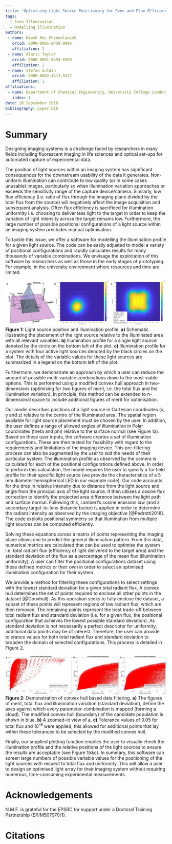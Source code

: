 ```yaml
---
title: 'Optimising Light Source Positioning for Even and Flux-Efficient Illumination'
tags:
  - Even Illumination
  - Modelling Illumination
authors:
 - name: Niamh Mac Fhionnlaoich 
   orcid: 0000-0001-8459-9994
   affiliation: 1
 - name: Alaric Taylor
   orcid: 0000-0001-6494-8309
   affiliation: 1
 - name: Stefan Guldin
   orcid: 0000-0002-4413-5527
   affiliation: 1
affiliations:
 - name: Department of Chemical Engineering, University College London, Torrington Place, London WC1E 7JE, U.K.
   index: 1
date: 26 September 2018
bibliography: paper.bib
---
```

# Summary
Designing imaging systems is a challenge faced by researchers in many fields including fluorescent imaging in life sciences and optical set-ups for automated capture of experimental data.  

The position of light sources within an imaging system has significant consequences for the downstream usability of the data it generates. Non-uniform illumination can contribute to low quality (or in some cases unusable) images, particularly so when illumination variation approaches or exceeds the sensitivity range of the capture device/camera. Similarly, low flux efficiency (i.e. ratio of flux through the imaging plane divided by the total flux from the source) will negatively affect the image acquisition and subsequent analysis. Often flux efficiency is sacrificed for illumination uniformity i.e. choosing to deliver less light to the target in order to keep the variation of light intensity across the target remains low. Furthermore, the large number of possible positional configurations of a light source within an imaging system precludes manual optimisation. 

To tackle this issue, we offer a software for modelling the illumination profile for a given light source. The code can be easily adjusted to model a variety of positional configurations and rapidly calculates results for many thousands of variable combinations.  We envisage the exploitation of this software by researchers as well as those in the early stages of prototyping.  For example, in the university environment where resources and time are limited.  

![](Figure1.png)
**Figure 1:**  Light source position and illumination profile. **a)** Schematic illustrating the placement of the light source relative to the illuminated area with all relevant variables. **b)** Illumination profile for a single light source denoted by the circle on the bottom left of the plot. **c)** Illumination profile for a system with four active light sources denoted by the black circles on the plot.  The details of the variable values for these light sources are summarized in a legend on the bottom left of the plot. 

Furthermore, we demonstrate an approach by which a user can reduce the amount of possible multi-variable combinations down to the most viable options. This is performed using a modified convex hull approach in two-dimensions (optimising for two figures of merit, i.e. the total flux and the illumination variation). In principle, this method can be extended to n-dimensional space to include additional figures of merit for optimisation.

Our model describes positions of a light source in Cartesian coordinates (x, y and z) relative to the centre of the illuminated area. The spatial region available for light source placement must be chosen by the user. In addition, the user defines a range of allowed angles of illumination in Polar coordinates (theta and phi) relative to the surface normal (see Figure 1a).
Based on these user inputs, the software creates a set of illumination configurations.  These are then tested for feasibility with regard to the requirements and limitations of the imaging device. This pre-filtering process can also be augmented by the user to suit the needs of their particular system.
The illumination profile as observed by the camera is calculated for each of the positional configurations defined above.  In order to perform this calculation, the model requires the user to specify a far field profile for their specific light source (we provide the characteristics of a 5 mm diameter hemispherical LED in our example code). Our code accounts for the drop in relative intensity due to distance from the light source and angle from the principal axis of the light source. It then utilises a cosine flux correction to identify the projected area difference between the light path and surface normal. Following this, Lambert’s cosine emission law (and a secondary target-to-lens distance factor) is applied in order to determine the radiant intensity as observed by the imaging objective [@Pedrotti2018]. The code exploits positional symmetry so that illumination from multiple light sources can be computed efficiently.

Solving these equations across a matrix of points representing the imaging plane allows one to predict the general illumination pattern.  From this data, numerical metrics are calculated that can be used to optimise the system i.e. total radiant flux (efficiency of light delivered to the target area) and the standard deviation of the flux as a percentage of the mean flux (illumination uniformity). A user can filter the positional configurations dataset using these defined metrics or their own in order to select an optimised illumination configuration for their system. 

We provide a method for filtering these configurations to select settings with the lowest standard deviation for a given total radiant flux.  A convex hull determines the set of points required to enclose all other points in the dataset [@Convhull].  As this operation seeks to fully enclose the dataset, a subset of these points will represent regions of low radiant flux, which are then removed.  The remaining points represent the best trade-off between total radiant flux and standard deviation (i.e. for a given flux, the positional configuration that achieves the lowest possible standard deviation).  As standard deviation is not necessarily a perfect descriptor for uniformity, additional data points may be of interest.  Therefore, the user can provide tolerance values for both total radiant flux and standard deviation to broaden the domain of selected configurations.  This process is detailed in Figure 2.  

![](Figure2-2.png)
**Figure 2:**  Demonstration of convex hull based data filtering.  **a)** The figures of merit, total flux  and illumination variation (standard deviation), define the axes against which every parameter-combination is mapped (forming a cloud). The modified convex hull (boundary) of the candidate population is shown in blue.  **b)** A zoomed-in view of a.  **c)** Tolerance values of 0.05 for total flux and 10<sup>-6</sup> were applied; this allowed for additional points that lay within these tolerances to be selected by the modified convex hull.  
  
Finally, our supplied plotting function enables the user to visually check the illumination profile and the relative positions of the light sources to ensure the results are acceptable (see Figure 1b&c).  In summary, this software can screen large numbers of possible variable values for the positioning of the light sources with respect to total flux and uniformity. This will allow a user to design an optimised light array for their imaging system without requiring numerous, time-consuming experimental measurements.

# Acknowledgements

N.M.F. is grateful for the EPSRC for support under a Doctoral Training Partnership (EP/M507970/1).

# Citations
